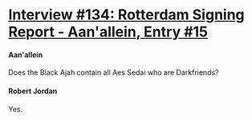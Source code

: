 # [Interview #134: Rotterdam Signing Report - Aan'allein, Entry #15](https://www.theoryland.com/intvmain.php?i=134#15)

#### Aan'allein

Does the Black Ajah contain all Aes Sedai who are Darkfriends?

#### Robert Jordan

Yes.


